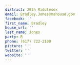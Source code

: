```yaml
---
district: 20th Middlesex
email: Bradley.Jones@mahouse.gov
facebook: ''
first_name: Bradley
house_url: ''
last_name: Jones
party: R
phone: (617) 722-2100
picture: ''
twitter: ''
website: ''
---
```

